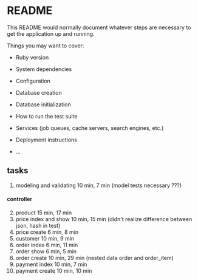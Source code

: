 # README

This README would normally document whatever steps are necessary to get the
application up and running.

Things you may want to cover:

* Ruby version

* System dependencies

* Configuration

* Database creation

* Database initialization

* How to run the test suite

* Services (job queues, cache servers, search engines, etc.)

* Deployment instructions

* ...

## tasks

1. modeling and validating 10 min, 7 min (model tests necessary ???)  
#### controller

2. product  15 min, 17 min
3. price index and show 10 min, 15 min (didn't realize difference between json, hash in test)  
4. price create 6 min, 8 min 
5. customer 10 min, 9 min
6. order index 6 min, 11 min
7. order show 6 min, 5 min
8. order create 10 min, 29 min  (nested data order and order_item)
9. payment index 10 min, 7 min
10. payment create 10 min, 10 min